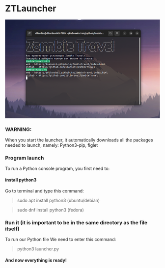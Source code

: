 # ZTLauncher

![screen](https://github.com/twixxqz/ZTLauncher/blob/main/IMG/screen.png)

### WARNING:
When you start the launcher, it automatically downloads all the packages needed to launch, namely: Python3-pip, figlet

### Program launch
To run a Python console program, you first need to:
#### install python3
Go to terminal and type this command:
>sudo apt install python3 
(ubuntu/debian)

>sudo dnf install python3
(fedora)

### Run it (it is important to be in the same directory as the file itself)
To run our Python file
We need to enter this command:
>python3 launcher.py

#### And now everything is ready!
